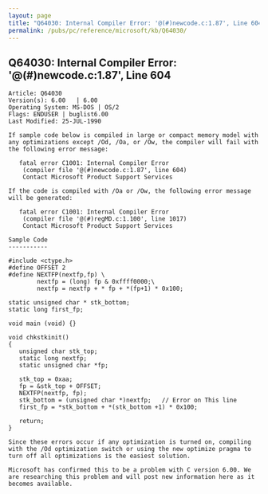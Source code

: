 ```yaml
---
layout: page
title: "Q64030: Internal Compiler Error: '@(#)newcode.c:1.87', Line 604"
permalink: /pubs/pc/reference/microsoft/kb/Q64030/
---
```


## Q64030: Internal Compiler Error: '@(#)newcode.c:1.87', Line 604

	Article: Q64030
	Version(s): 6.00   | 6.00
	Operating System: MS-DOS | OS/2
	Flags: ENDUSER | buglist6.00
	Last Modified: 25-JUL-1990
	
	If sample code below is compiled in large or compact memory model with
	any optimizations except /Od, /Oa, or /Ow, the compiler will fail with
	the following error message:
	
	   fatal error C1001: Internal Compiler Error
	    (compiler file '@(#)newcode.c:1.87', line 604)
	    Contact Microsoft Product Support Services
	
	If the code is compiled with /Oa or /Ow, the following error message
	will be generated:
	
	   fatal error C1001: Internal Compiler Error
	    (compiler file '@(#)regMD.c:1.100', line 1017)
	    Contact Microsoft Product Support Services
	
	Sample Code
	-----------
	
	#include <ctype.h>
	#define OFFSET 2
	#define NEXTFP(nextfp,fp) \
	        nextfp = (long) fp & 0xffff0000;\
	        nextfp = nextfp + * fp + *(fp+1) * 0x100;
	
	static unsigned char * stk_bottom;
	static long first_fp;
	
	void main (void) {}
	
	void chkstkinit()
	{
	   unsigned char stk_top;
	   static long nextfp;
	   static unsigned char *fp;
	
	   stk_top = 0xaa;
	   fp = &stk_top + OFFSET;
	   NEXTFP(nextfp, fp);
	   stk_bottom = (unsigned char *)nextfp;   // Error on This line
	   first_fp = *stk_bottom + *(stk_bottom +1) * 0x100;
	
	   return;
	}
	
	Since these errors occur if any optimization is turned on, compiling
	with the /Od optimization switch or using the new optimize pragma to
	turn off all optimizations is the easiest solution.
	
	Microsoft has confirmed this to be a problem with C version 6.00. We
	are researching this problem and will post new information here as it
	becomes available.
